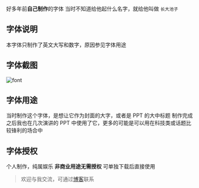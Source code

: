 好多年前**自己制作**的字体
当时不知道给他起什么名字，就给他叫做 `长大池子`

## 字体说明

本字体只制作了英文大写和数字，原因参见字体用途

## 字体截图

![font](https://i.loli.net/2021/01/14/uUhnLIJN5lbC4Gj.png)

## 字体用途

当时制作这个字体，是想让它作为封面的大字，或者是 PPT 的大中标题
制作完成之后我也在几次演讲的 PPT 中使用了它，更多的可能是可以用在科技类或话题比较锋利的场合中

## 字体授权

个人制作，纯属娱乐
**非商业用途无需授权**
可单独下载后直接使用

> 欢迎与我交流，可通过[博客](www.augists.top)联系
